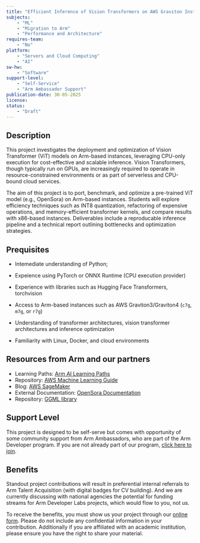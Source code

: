 ```yaml
---
title: "Efficient Inference of Vision Transformers on AWS Graviton Instances"
subjects:
    - "ML"
    - "Migration to Arm"
    - "Performance and Architecture"
requires-team:
    - "No"
platform:
    - "Servers and Cloud Computing"
    - "AI"
sw-hw:
    - "Software"
support-level: 
    - "Self-Service"
    - "Arm Ambassador Support"
publication-date: 30-05-2025
license:
status:
    - "Draft" 
---
```


## Description

This project investigates the deployment and optimization of Vision Transformer (ViT) models on Arm-based instances, leveraging CPU-only execution for cost-effective and scalable inference. Vision Transformers, though typically run on GPUs, are increasingly required to operate in resource-constrained environments or as part of serverless and CPU-bound cloud services. 

The aim of this project is to port, benchmark, and optimize a pre-trained ViT model (e.g., OpenSora) on Arm-based instances. Students will explore efficiency techniques such as  INT8 quantization, refactoring of expensive operations, and memory-efficient transformer kernels, and compare results with x86-based instances. Deliverables include a reproducable inference pipeline and a technical report outlining bottlenecks and optimization strategies.

## Prequisites

- Intemediate understanding of Python; 

- Expeience using PyTorch or ONNX Runtime (CPU execution provider)
- Experience with libraries such as Hugging Face Transformers, torchvision
- Access to Arm-based instances such as AWS Graviton3/Graviton4 (`c7g`, `m7g`, or `r7g`)
- Understanding of transformer architectures, vision transformer architectures and inference optimization
- Familiarity with Linux, Docker, and cloud environments


## Resources from Arm and our partners


- Learning Paths: [Arm AI Learning Paths](https://learn.arm.com/tag/ml)
- Repository: [AWS Machine Learning Guide](https://github.com/aws/aws-graviton-getting-started/tree/main/machinelearning)
- Blog: [AWS SageMaker](https://aws.amazon.com/blogs/machine-learning/run-machine-learning-inference-workloads-on-aws-graviton-based-instances-with-amazon-sagemaker/)
- External Documentation: [OpenSora Documentation](https://github.com/hpcaitech/Open-Sora)
- Repository: [GGML library](https://github.com/ggml-org/ggml)


## Support Level

This project is designed to be self-serve but comes with opportunity of some community support from Arm Ambassadors, who are part of the Arm Developer program. If you are not already part of our program, [click here to join](https://www.arm.com/resources/developer-program?#register).

## Benefits 

Standout project contributions will result in preferential internal referrals to Arm Talent Acquisition (with digital badges for CV building).  And we are currently discussing with national agencies the potential for funding streams for Arm Developer Labs projects, which would flow to you, not us.

To receive the benefits, you must show us your project through our [online form](https://forms.office.com/e/VZnJQLeRhD). Please do not include any confidential information in your contribution. Additionally if you are affiliated with an academic institution, please ensure you have the right to share your material.